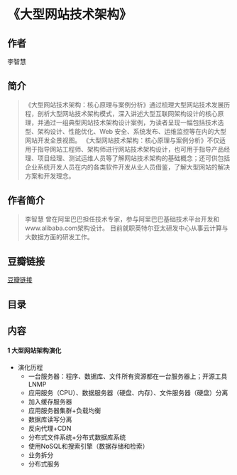 《大型网站技术架构》
=======================

## 作者
  李智慧   
  
## 简介
> 《大型网站技术架构：核心原理与案例分析》通过梳理大型网站技术发展历程，剖析大型网站技术架构模式，深入讲述大型互联网架构设计的核心原理，并通过一组典型网站技术架构设计案例，为读者呈现一幅包括技术选型、架构设计、性能优化、Web 安全、系统发布、运维监控等在内的大型网站开发全景视图。
《大型网站技术架构：核心原理与案例分析》不仅适用于指导网站工程师、架构师进行网站技术架构设计，也可用于指导产品经理、项目经理、测试运维人员等了解网站技术架构的基础概念；还可供包括企业系统开发人员在内的各类软件开发从业人员借鉴，了解大型网站的解决方案和开发理念。

## 作者简介
> 李智慧
曾在阿里巴巴担任技术专家，参与阿里巴巴基础技术平台开发和www.alibaba.com架构设计。
目前就职英特尔亚太研发中心从事云计算与大数据方面的研发工作。

## 豆瓣链接
[豆瓣链接](https://book.douban.com/subject/25723658/)

## 目录

## 内容

#### 1 大型网站架构演化
* 演化历程
  - 一台服务器：程序、数据库、文件所有资源都在一台服务器上；开源工具LNMP
  - 应用服务（CPU）、数据服务器（硬盘、内存）、文件服务器（硬盘）分离
  - 加入缓存服务器
  - 应用服务器集群+负载均衡
  - 数据库读写分离
  - 反向代理+CDN
  - 分布式文件系统+分布式数据库系统
  - 使用NoSQL和搜索引擎（数据存储和检索）
  - 业务拆分
  - 分布式服务
  